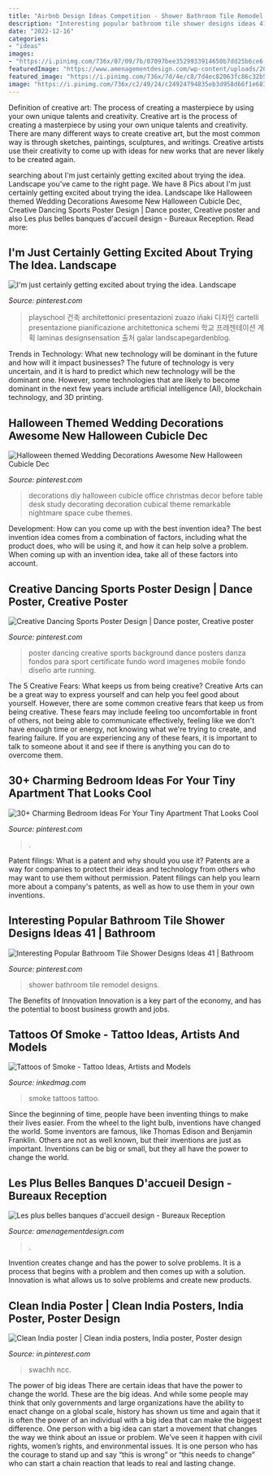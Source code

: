 ```yaml
---
title: "Airbnb Design Ideas Competition - Shower Bathroom Tile Remodel Designs"
description: "Interesting popular bathroom tile shower designs ideas 41"
date: "2022-12-16"
categories:
- "ideas"
images:
- "https://i.pinimg.com/736x/07/09/7b/07097bee3529933914650b7dd25b6ce6.jpg"
featuredImage: "https://www.amenagementdesign.com/wp-content/uploads/2015/09/banque-accueil-design-bois-e1442480448683.jpg"
featured_image: "https://i.pinimg.com/736x/7d/4e/c8/7d4ec82063fc86c32b5948bfff6355f0.jpg"
image: "https://i.pinimg.com/736x/c2/49/24/c24924794835eb3d958d66f1e683e66c.jpg"
---
```



Definition of creative art: The process of creating a masterpiece by using your own unique talents and creativity.
Creative art is the process of creating a masterpiece by using your own unique talents and creativity. There are many different ways to create creative art, but the most common way is through sketches, paintings, sculptures, and writings. Creative artists use their creativity to come up with ideas for new works that are never likely to be created again.

	

		
searching about I&#039;m just certainly getting excited about trying the idea. Landscape you've came to the right page. We have 8 Pics about I&#039;m just certainly getting excited about trying the idea. Landscape like Halloween themed Wedding Decorations Awesome New Halloween Cubicle Dec, Creative Dancing Sports Poster Design | Dance poster, Creative poster and also Les plus belles banques d&#039;accueil design - Bureaux Reception. Read more:
		
    
## I&#039;m Just Certainly Getting Excited About Trying The Idea. Landscape

<img loading=lazy src="https://i.pinimg.com/736x/07/09/7b/07097bee3529933914650b7dd25b6ce6.jpg" onerror="this.onerror=null;this.src='https://tse4.mm.bing.net/th?id=OIP.Yidqvcgh55az4Ww87xTowAHaKf&amp;pid=15.1';" alt="I&#039;m just certainly getting excited about trying the idea. Landscape">

_Source: pinterest.com_

>playschool 건축 architettonici presentazioni zuazo iñaki 디자인 cartelli presentazione pianificazione architettonica schemi 학교 프레젠테이션 계획 laminas designsensation 출처 galar landscapegardenblog. 

	

Trends in Technology: What new technology will be dominant in the future and how will it impact businesses?
The future of technology is very uncertain, and it is hard to predict which new technology will be the dominant one. However, some technologies that are likely to become dominant in the next few years include artificial intelligence (AI), blockchain technology, and 3D printing.

    
## Halloween Themed Wedding Decorations Awesome New Halloween Cubicle Dec

<img loading=lazy src="https://i.pinimg.com/736x/f9/d6/c2/f9d6c2fc7017f4bdb0d921714307cfe6.jpg" onerror="this.onerror=null;this.src='https://tse1.mm.bing.net/th?id=OIP._LnjdRCQNr9JLp_c3oqguQHaEL&amp;pid=15.1';" alt="Halloween themed Wedding Decorations Awesome New Halloween Cubicle Dec">

_Source: pinterest.com_

>decorations diy halloween cubicle office christmas decor before table desk study decorating decoration cubical theme remarkable nightmare space cube themes. 

	

Development: How can you come up with the best invention idea?
The best invention idea comes from a combination of factors, including what the product does, who will be using it, and how it can help solve a problem. When coming up with an invention idea, take all of these factors into account.

    
## Creative Dancing Sports Poster Design | Dance Poster, Creative Poster

<img loading=lazy src="https://i.pinimg.com/736x/c2/49/24/c24924794835eb3d958d66f1e683e66c.jpg" onerror="this.onerror=null;this.src='https://tse2.mm.bing.net/th?id=OIP.v6k5ybPkiC07sPbfDY6CHgHaLG&amp;pid=15.1';" alt="Creative Dancing Sports Poster Design | Dance poster, Creative poster">

_Source: pinterest.com_

>poster dancing creative sports background dance posters danza fondos para sport certificate fundo word imagenes mobile fondo diseño arte running. 

	

The 5 Creative Fears: What keeps us from being creative?
Creative Arts can be a great way to express yourself and can help you feel good about yourself. However, there are some common creative fears that keep us from being creative. These fears may include feeling too uncomfortable in front of others, not being able to communicate effectively, feeling like we don't have enough time or energy, not knowing what we're trying to create, and fearing failure. If you are experiencing any of these fears, it is important to talk to someone about it and see if there is anything you can do to overcome them.

    
## 30+ Charming Bedroom Ideas For Your Tiny Apartment That Looks Cool

<img loading=lazy src="https://i.pinimg.com/736x/8b/79/ae/8b79ae647dcb3ef0ea59b778501bc835.jpg" onerror="this.onerror=null;this.src='https://tse3.mm.bing.net/th?id=OIP.f_tfp0sieNkgi6j9zkWp1wHaNK&amp;pid=15.1';" alt="30+ Charming Bedroom Ideas For Your Tiny Apartment That Looks Cool">

_Source: pinterest.com_

>. 

	

Patent filings: What is a patent and why should you use it?
Patents are a way for companies to protect their ideas and technology from others who may want to use them without permission. Patent filings can help you learn more about a company's patents, as well as how to use them in your own inventions.

    
## Interesting Popular Bathroom Tile Shower Designs Ideas 41 | Bathroom

<img loading=lazy src="https://i.pinimg.com/736x/62/80/6d/62806dda41f6e1fdeb5ef0df10282125.jpg" onerror="this.onerror=null;this.src='https://tse1.mm.bing.net/th?id=OIP.I4xN2ub6VBf6ZLB1cudq0AHaLH&amp;pid=15.1';" alt="Interesting Popular Bathroom Tile Shower Designs Ideas 41 | Bathroom">

_Source: pinterest.com_

>shower bathroom tile remodel designs. 

	

The Benefits of Innovation
Innovation is a key part of the economy, and has the potential to boost business growth and jobs.

    
## Tattoos Of Smoke - Tattoo Ideas, Artists And Models

<img loading=lazy src="https://www.inkedmag.com/.image/t_share/MTU5MDMxOTc0MzAwNTU4OTk3/feature.jpg" onerror="this.onerror=null;this.src='https://tse1.mm.bing.net/th?id=OIP.iTt7fsVNvFvsfA4sXLc2hgHaHa&amp;pid=15.1';" alt="Tattoos of Smoke - Tattoo Ideas, Artists and Models">

_Source: inkedmag.com_

>smoke tattoos tattoo. 

	

Since the beginning of time, people have been inventing things to make their lives easier. From the wheel to the light bulb, inventions have changed the world. Some inventors are famous, like Thomas Edison and Benjamin Franklin. Others are not as well known, but their inventions are just as important. Inventions can be big or small, but they all have the power to change the world.

    
## Les Plus Belles Banques D&#039;accueil Design - Bureaux Reception

<img loading=lazy src="https://www.amenagementdesign.com/wp-content/uploads/2015/09/banque-accueil-design-bois-e1442480448683.jpg" onerror="this.onerror=null;this.src='https://tse4.mm.bing.net/th?id=OIP.iQLdcT75tyHv8FHKjdXA1wHaE8&amp;pid=15.1';" alt="Les plus belles banques d&#039;accueil design - Bureaux Reception">

_Source: amenagementdesign.com_

>. 

	

Invention creates change and has the power to solve problems. It is a process that begins with a problem and then comes up with a solution. Innovation is what allows us to solve problems and create new products.

    
## Clean India Poster | Clean India Posters, India Poster, Poster Design

<img loading=lazy src="https://i.pinimg.com/736x/7d/4e/c8/7d4ec82063fc86c32b5948bfff6355f0.jpg" onerror="this.onerror=null;this.src='https://tse1.mm.bing.net/th?id=OIP.3fArs1HcVGInPz1WIA75DAHaKY&amp;pid=15.1';" alt="Clean India poster | Clean india posters, India poster, Poster design">

_Source: in.pinterest.com_

>swachh ncc. 

	

The power of big ideas
There are certain ideas that have the power to change the world. These are the big ideas. And while some people may think that only governments and large organizations have the ability to enact change on a global scale, history has shown us time and again that it is often the power of an individual with a big idea that can make the biggest difference.
One person with a big idea can start a movement that changes the way we think about an issue or problem. We’ve seen it happen with civil rights, women’s rights, and environmental issues. It is one person who has the courage to stand up and say “this is wrong” or “this needs to change” who can start a chain reaction that leads to real and lasting change.

